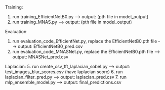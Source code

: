 Training: 
1. run training_EfficientNetB0.py --> output: (pth file in model_output)
2. run training_MNAS.py --> output: (pth file in model_output)

Evaluation: 
1. run evaluation_code_EfficientNet.py, replace the EfficientNetB0.pth file --> output: EfficientNetB0_pred.csv
2. run evaluation_code_MNASNet.py, replace the EfficientNetB0.pth file --> output: MNASNet_pred.csv

Laplacian:
5. run create_csv_fft_laplacian_sobel.py --> output: test_images_blur_scores.csv (have laplacian score)
6. run laplacian_filter_pred.py --> output: laplacian_pred.csv
7. run mlp_ensemble_model.py --> output: final_predictions.csv